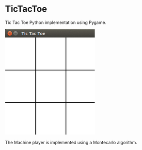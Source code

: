 # TicTacToe
Tic Tac Toe Python implementation using Pygame.  

![One game](https://github.com/juangallostra/TicTacToe/blob/master/img/example_game.gif "Game")

The Machine player is implemented using a Montecarlo algorithm.
